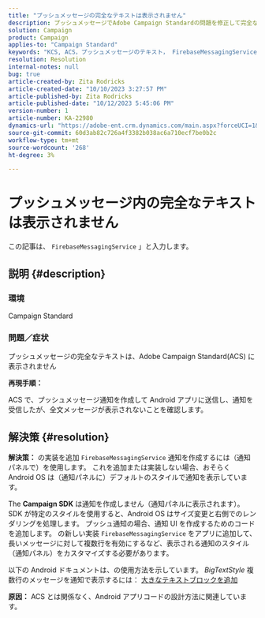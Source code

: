 ```yaml
---
title: "プッシュメッセージの完全なテキストは表示されません"
description: プッシュメッセージでAdobe Campaign Standardの問題を修正して完全なテキストを表示する方法を説明します。 アプリに FirebaseMessagingService の実装を追加します。
solution: Campaign
product: Campaign
applies-to: "Campaign Standard"
keywords: "KCS, ACS，プッシュメッセージのテキスト， FirebaseMessagingService"
resolution: Resolution
internal-notes: null
bug: true
article-created-by: Zita Rodricks
article-created-date: "10/10/2023 3:27:57 PM"
article-published-by: Zita Rodricks
article-published-date: "10/12/2023 5:45:06 PM"
version-number: 1
article-number: KA-22980
dynamics-url: "https://adobe-ent.crm.dynamics.com/main.aspx?forceUCI=1&pagetype=entityrecord&etn=knowledgearticle&id=4c315395-8167-ee11-9ae7-6045bd006b25"
source-git-commit: 60d3ab82c726a4f3382b038ac6a710ecf7be0b2c
workflow-type: tm+mt
source-wordcount: '268'
ht-degree: 3%

---
```


# プッシュメッセージ内の完全なテキストは表示されません


この記事は、 `FirebaseMessagingService` 」と入力します。

## 説明 {#description}


### <b>環境</b>

Campaign Standard



### <b>問題／症状</b>

プッシュメッセージの完全なテキストは、Adobe Campaign Standard(ACS) に表示されません



<b>再現手順：</b>

ACS で、プッシュメッセージ通知を作成して Android アプリに送信し、通知を受信したが、全文メッセージが表示されないことを確認します。


## 解決策 {#resolution}

<b>解決策：</b>
の実装を追加 `FirebaseMessagingService` 通知を作成するには（通知パネルで）を使用します。 これを追加または実装しない場合、おそらく Android OS は（通知パネルに）デフォルトのスタイルで通知を表示しています。

The <b>Campaign SDK</b> は通知を作成しません（通知パネルに表示されます）。 SDK が特定のスタイルを使用すると、Android OS はサイズ変更と右側でのレンダリングを処理します。 プッシュ通知の場合、通知 UI を作成するためのコードを追加します。 の新しい実装 `FirebaseMessagingService` をアプリに追加して、長いメッセージに対して複数行を有効にするなど、表示される通知のスタイル（通知パネル）をカスタマイズする必要があります。



以下の Android ドキュメントは、の使用方法を示しています。 *BigTextStyle* 複数行のメッセージを通知で表示するには：
[大きなテキストブロックを追加](https://developer.android.com/develop/ui/views/notifications/expanded#large-style)


<b>原因：</b>
ACS とは関係なく、Android アプリコードの設計方法に関連しています。
